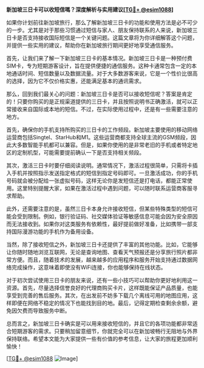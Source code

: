 **新加坡三日卡可以收短信嗎？深度解析与实用建议[[TG💪+ @esim1088](https://t.me/s/esim1088)]**

如果你计划前往新加坡旅行，那么了解新加坡三日卡的功能和使用方法是必不可少的一步。尤其是对于那些习惯通过短信与家人、朋友保持联系的人来说，新加坡三日卡是否支持接收国际短信是一个关键问题。这篇文章将为你详细解答这个问题，并提供一些实用的建议，帮助你在新加坡旅行期间更好地享受通信服务。

首先，让我们来了解一下新加坡三日卡的基本情况。新加坡三日卡是一种预付费SIM卡，专为短期游客设计，旨在提供便捷的通信服务。这种卡通常包含一定的本地通话时间、短信数量以及数据流量。对于大多数游客来说，它是一个性价比很高的选择，因为它不仅价格实惠，还能满足基本的通讯需求。

那么，回到我们最关心的问题：新加坡三日卡是否可以接收短信呢？答案是肯定的！只要你购买的是正规渠道提供的三日卡，并且按照说明书正确激活，就可以正常接收来自国际或本地的短信。不过，在实际使用过程中，还是有一些需要注意的地方。

首先，确保你的手机支持所购买的三日卡的工作频段。新加坡主要使用的移动网络运营商包括Singtel、StarHub和M1。这些运营商都支持全球主流的GSM频段，因此大多数智能手机都可以兼容。但是，如果你使用的是非常老旧的手机或者特定地区的定制机型，可能需要提前确认一下是否支持相关频段。

其次，激活三日卡时要仔细阅读说明。通常情况下，激活过程很简单，只需将卡插入手机并按照指示发送指定格式的短信到指定号码即可。一旦激活成功，你的手机号码就会被分配给一张虚拟号码，这样无论你是发短信还是打电话，都能正常使用。这里特别提醒大家，如果在激活过程中遇到问题，可以随时联系运营商客服寻求帮助。

此外，还需要注意的是，虽然三日卡本身允许接收短信，但某些特殊类型的短信可能会受到限制。例如，银行验证码、社交媒体验证等敏感信息可能会因为安全原因而无法接收到。如果你对这类服务有依赖性，最好提前做好准备，比如携带一部支持国际漫游功能的手机作为备用设备。

当然，除了接收短信之外，新加坡三日卡还提供了丰富的其他功能。比如，它能够让你随时随地浏览互联网，无论是查询地图、查看天气预报还是分享旅行照片都非常方便。而且，随着技术的发展，越来越多的应用程序和服务开始支持通过数据网络完成操作，这意味着即使没有WiFi连接，你也能够保持在线状态。

对于初次尝试使用三日卡的朋友来说，还有一些小技巧可以帮助你更好地利用这一资源。首先，尽量选择信誉良好的代理商购买卡片，这样既能保证产品质量，也能享受到完善的售后服务。其次，在出发前不妨多下载几个离线可用的地图应用，这样即便在网络不稳定的情况下也能找到目的地。最后，记得定期检查剩余余额，避免因欠费而导致服务中断。

总而言之，新加坡三日卡确实是可以用来接收短信的，并且它的各项功能都非常适合短期游客的需求。只要稍加留意细节，你就完全可以在新加坡畅行无阻地与外界保持联络。希望本文能为大家提供一些有价值的参考信息，让大家的旅程更加顺利愉快！

[[TG💪+ @esim1088](https://t.me/s/esim1088) ![Image](https://i.postimg.cc/4NQfJmqS/Snipaste-2025-05-13-00-14-12.png)]